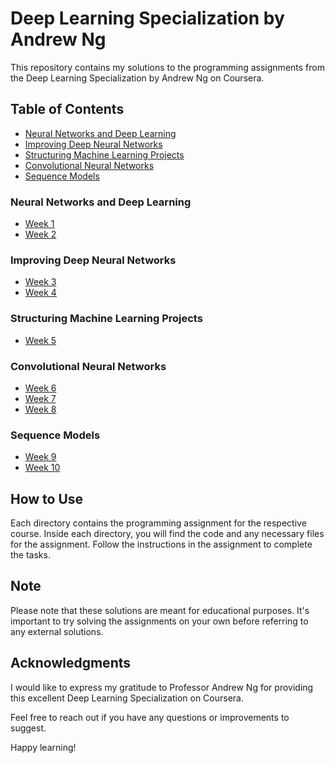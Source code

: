 Deep Learning Specialization by Andrew Ng
===========================================

This repository contains my solutions to the programming assignments from the Deep Learning Specialization by Andrew Ng on Coursera.

Table of Contents
-----------------

* [Neural Networks and Deep Learning](#neural-networks-and-deep-learning)
* [Improving Deep Neural Networks](#improving-deep-neural-networks)
* [Structuring Machine Learning Projects](#structuring-machine-learning-projects)
* [Convolutional Neural Networks](#convolutional-neural-networks)
* [Sequence Models](#sequence-models)

### Neural Networks and Deep Learning

* [Week 1](./C1_W1_Neural_Networks_and_Deep_Learning)
* [Week 2](./C1_W2_Neural_Networks_and_Deep_Learning)

### Improving Deep Neural Networks

* [Week 3](./C1_W3_Improving_Deep_Neural_Networks)
* [Week 4](./C1_W4_Improving_Deep_Neural_Networks)

### Structuring Machine Learning Projects

* [Week 5](./C1_W5_Structuring_Machine_Learning_Projects)

### Convolutional Neural Networks

* [Week 6](./C2_W1_Convolutional_Neural_Networks)
* [Week 7](./C2_W2_Convolutional_Neural_Networks)
* [Week 8](./C2_W3_Convolutional_Neural_Networks)

### Sequence Models

* [Week 9](./C2_W4_Sequence_Models)
* [Week 10](./C2_W5_Sequence_Models)

How to Use
----------

Each directory contains the programming assignment for the respective course. Inside each directory, you will find the code and any necessary files for the assignment. Follow the instructions in the assignment to complete the tasks.

Note
----

Please note that these solutions are meant for educational purposes. It's important to try solving the assignments on your own before referring to any external solutions.

Acknowledgments
---------------

I would like to express my gratitude to Professor Andrew Ng for providing this excellent Deep Learning Specialization on Coursera.

Feel free to reach out if you have any questions or improvements to suggest.

Happy learning!
